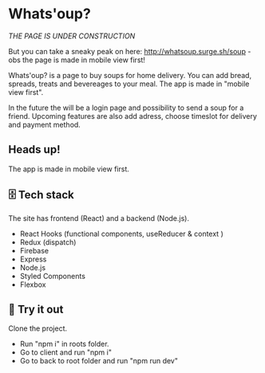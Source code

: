 # Whats'oup?

_THE PAGE IS UNDER CONSTRUCTION_

But you can take a sneaky peak on here: http://whatsoup.surge.sh/soup - obs the page is made in mobile view first!

Whats'oup? is a page to buy soups for home delivery. You can add bread, spreads, treats and bevereages to your meal. The app is made in "mobile view first".

In the future the will be a login page and possibility to send a soup for a friend. Upcoming features are also add adress, choose timeslot for delivery and payment method.

## Heads up!

The app is made in mobile view first.

## 🗄️ Tech stack

The site has frontend (React) and a backend (Node.js).

- React Hooks (functional components, useReducer & context )
- Redux (dispatch)
- Firebase
- Express
- Node.js
- Styled Components
- Flexbox

## 🧪 Try it out

Clone the project.

- Run "npm i" in roots folder.
- Go to client and run "npm i"
- Go to back to root folder and run "npm run dev"
